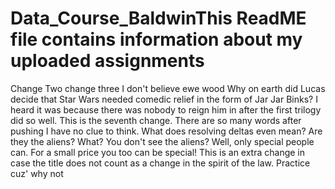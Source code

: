# Data_Course_BaldwinThis ReadME file contains information about my uploaded assignments
 Change Two
 change three
I don't believe ewe wood
Why on earth did Lucas decide that Star Wars needed comedic relief in the form of Jar Jar Binks?
I heard it was because there was nobody to reign him in after the first trilogy did so well.
This is the seventh change.
There are so many words after pushing I have no clue to think.
What does resolving deltas even mean? Are they the aliens?
What? You don't see the aliens? Well, only special people can. For a small price you too can be special!
This is an extra change in case the title does not count as a change in the spirit of the law.
Practice cuz' why not
